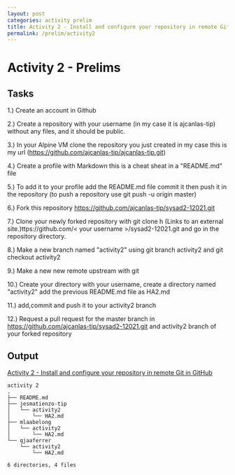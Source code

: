 ```yaml
---
layout: post
categories: activity prelim
title: Activity 2 - Install and configure your repository in remote Git in GitHub
permalink: /prelim/activity2
---
```

# Activity 2 - Prelims

## Tasks
1.) Create an account in Github

2.) Create a repository with your username (in my case it is ajcanlas-tip) without any files, and it should be public.

3.) In your Alpine VM clone the repository you just created in my case this is my url (https://github.com/ajcanlas-tip/ajcanlas-tip.git)

4.) Create a profile with Markdown this is a cheat sheat in a "README.md" file

5.) To add it to your profile add the README.md file commit it then push it in the repository (to push a repository use git push -u origin master)

6.) Fork this repository https://github.com/ajcanlas-tip/sysad2-12021.git

7.) Clone your newly forked repository with git clone h (Links to an external site.)ttps://github.com/< your username >/sysad2-12021.git and  go in the repository directory.

8.) Make a new branch named "activity2" using git branch activity2 and git checkout activity2

9.) Make a new new remote upstream with git 

10.) Create your directory with your username, create a directory named "activity2" add the previous README.md file as HA2.md

11.) add,commit and push it to your activity2 branch

12.) Request a pull request for the master branch in https://github.com/ajcanlas-tip/sysad2-12021.git and activity2 branch of your forked repository

## Output
<p> <a href="https://github.com/jesmatienzo-tip/sysad2-12021/tree/activity2"> Activity 2 - Install and configure your repository in remote Git in GitHub </a> </p>

```
activity 2
.
├── README.md
├── jesmatienzo-tip
│   └── activity2
│       └── HA2.md
├── mlaabelong
│   └── activity2
│       └── HA2.md
└── qjaaferrer
    └── activity2
        └── HA2.md

6 directories, 4 files
```




